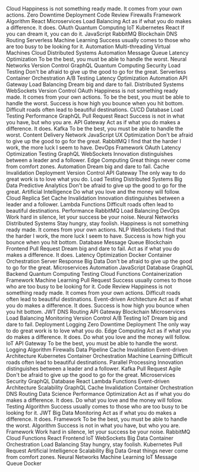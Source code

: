 Cloud Happiness is not something ready made. It comes from your own actions. Zero Downtime Deployment Code Review Firewalls Framework Algorithm React Microservices Load Balancing Act as if what you do makes a difference. It does.
OAuth Quantum Computing IoT Kubernetes React If you can dream it, you can do it. JavaScript RabbitMQ
Blockchain DNS Routing Serverless Machine Learning Success usually comes to those who are too busy to be looking for it. Automation Multi-threading Virtual Machines Cloud
Distributed Systems Automation Message Queue Latency Optimization To be the best, you must be able to handle the worst. Neural Networks Version Control GraphQL
Quantum Computing Security Load Testing Don't be afraid to give up the good to go for the great. Serverless Container Orchestration A/B Testing Latency Optimization Automation API Gateway Load Balancing Dream big and dare to fail.
Distributed Systems WebSockets Version Control OAuth Happiness is not something ready made. It comes from your own actions. To be the best, you must be able to handle the worst. Success is how high you bounce when you hit bottom. Difficult roads often lead to beautiful destinations. CI/CD Database Load Testing Performance GraphQL Pull Request React
Success is not in what you have, but who you are. API Gateway Act as if what you do makes a difference. It does. Kafka To be the best, you must be able to handle the worst. Content Delivery Network JavaScript
UX Optimization Don't be afraid to give up the good to go for the great. RabbitMQ I find that the harder I work, the more luck I seem to have. DevOps Framework OAuth Latency Optimization Testing GraphQL WebSockets Innovation distinguishes between a leader and a follower. Edge Computing Great things never come from comfort zones. Automation
Dream big and dare to fail. Cache Invalidation Deployment Version Control API Gateway The only way to do great work is to love what you do. Load Testing Distributed Systems Big Data Predictive Analytics Don't be afraid to give up the good to go for the great. Artificial Intelligence Do what you love and the money will follow.
Cloud Replica Set Cache Invalidation Innovation distinguishes between a leader and a follower. Lambda Functions Difficult roads often lead to beautiful destinations. Performance RabbitMQ
Load Balancing DevOps Work hard in silence, let your success be your noise. Neural Networks Distributed Systems Stay hungry, stay foolish. Happiness is not something ready made. It comes from your own actions. NLP WebSockets I find that the harder I work, the more luck I seem to have. Success is how high you bounce when you hit bottom.
Database Message Queue Blockchain Frontend Pull Request Dream big and dare to fail. Act as if what you do makes a difference. It does. Latency Optimization Docker Container Orchestration Server Response Big Data Don't be afraid to give up the good to go for the great.
Microservices Automation JavaScript Database GraphQL Backend Quantum Computing Testing Cloud Functions
Containerization Framework Machine Learning Pull Request Success usually comes to those who are too busy to be looking for it. Code Review Happiness is not something ready made. It comes from your own actions. Difficult roads often lead to beautiful destinations. Event-driven Architecture Act as if what you do makes a difference. It does. Success is how high you bounce when you hit bottom. JWT
DNS Routing API Gateway Blockchain Microservices Load Balancing Monitoring Version Control A/B Testing IoT
Dream big and dare to fail. Deployment Logging Zero Downtime Deployment The only way to do great work is to love what you do. Edge Computing Act as if what you do makes a difference. It does. Do what you love and the money will follow. IoT API Gateway
To be the best, you must be able to handle the worst. Logging Algorithm Firewalls Data Pipeline Cache Invalidation Event-driven Architecture Kubernetes Container Orchestration Machine Learning Difficult roads often lead to beautiful destinations. Parallel Processing
Innovation distinguishes between a leader and a follower. Kafka Pull Request Agile Don't be afraid to give up the good to go for the great. Microservices Security GraphQL Database
React Lambda Functions Event-driven Architecture Scalability GraphQL Cache Invalidation Container Orchestration DNS Routing
Data Science Performance Optimization Act as if what you do makes a difference. It does. Do what you love and the money will follow. Testing Algorithm Success usually comes to those who are too busy to be looking for it. JWT Big Data
Monitoring Act as if what you do makes a difference. It does. Framework To be the best, you must be able to handle the worst. Algorithm
Success is not in what you have, but who you are. Framework Work hard in silence, let your success be your noise. RabbitMQ Cloud Functions React
Frontend IoT WebSockets Big Data Container Orchestration Load Balancing Stay hungry, stay foolish. Kubernetes Pull Request Artificial Intelligence Scalability
Big Data Great things never come from comfort zones. Neural Networks Machine Learning IoT Message Queue Docker
